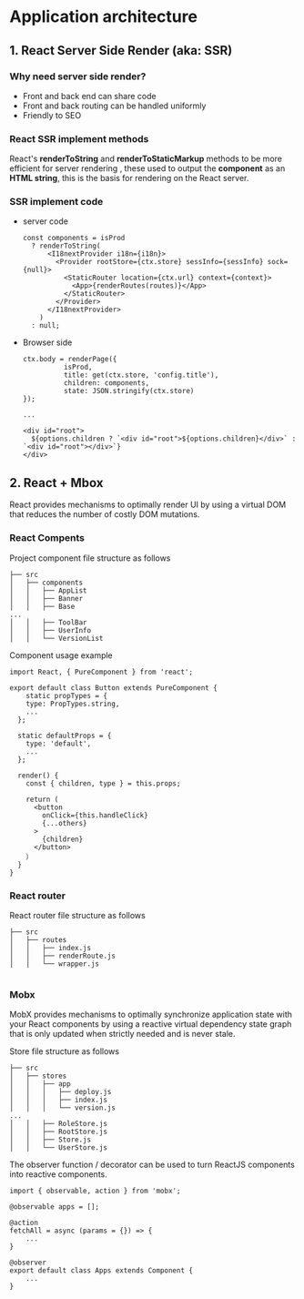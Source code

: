 # Application architecture

## 1. React Server Side Render (aka: SSR)

### Why need server side render?

* Front and back end can share code
* Front and back routing can be handled uniformly
* Friendly to SEO

### React SSR implement methods

React's **renderToString** and **renderToStaticMarkup** methods to be more efficient for server rendering , these used to output the **component** as an **HTML string**, this is the basis for rendering on the React server.

### SSR implement code

* server code

  ```
  const components = isProd
    ? renderToString(
        <I18nextProvider i18n={i18n}>
          <Provider rootStore={ctx.store} sessInfo={sessInfo} sock={null}>
            <StaticRouter location={ctx.url} context={context}>
              <App>{renderRoutes(routes)}</App>
            </StaticRouter>
          </Provider>
        </I18nextProvider>
      )
    : null;
  ```

* Browser side

  ```
  ctx.body = renderPage({
  		    isProd,
  		    title: get(ctx.store, 'config.title'),
  		    children: components,
  		    state: JSON.stringify(ctx.store)
  });

  ...

  <div id="root">
    ${options.children ? `<div id="root">${options.children}</div>` : `<div id="root"></div>`}
  </div>
  ```

## 2. React + Mbox

React provides mechanisms to optimally render UI by using a virtual DOM that reduces the number of costly DOM mutations.

### React Compents

Project component file structure as follows

```
├── src
│   ├── components
│   │   ├── AppList
│   │   ├── Banner
│   │   ├── Base
...
│   │   ├── ToolBar
│   │   ├── UserInfo
│   │   └── VersionList
```

Component usage example

```
import React, { PureComponent } from 'react';

export default class Button extends PureComponent {
	static propTypes = {
    type: PropTypes.string,
    ...
  };

  static defaultProps = {
    type: 'default',
    ...
  };

  render() {
    const { children, type } = this.props;

    return (
      <button
        onClick={this.handleClick}
        {...others}
      >
        {children}
      </button>
    ）
  }
}
```

### React router

React router file structure as follows

```
├── src
│   ├── routes
│   │   ├── index.js
│   │   ├── renderRoute.js
│   │   └── wrapper.js
```

```

```

### Mobx

MobX provides mechanisms to optimally synchronize application state with your React components by using a reactive virtual dependency state graph that is only updated when strictly needed and is never stale.

Store file structure as follows

```
├── src
│   ├── stores
│   │   ├── app
│   │   │   ├── deploy.js
│   │   │   ├── index.js
│   │   │   └── version.js
...
│   │   ├── RoleStore.js
│   │   ├── RootStore.js
│   │   ├── Store.js
│   │   └── UserStore.js
```

The observer function / decorator can be used to turn ReactJS components into reactive components.

```
import { observable, action } from 'mobx';

@observable apps = [];

@action
fetchAll = async (params = {}) => {
	...
}

@observer
export default class Apps extends Component {
	...
}
```
